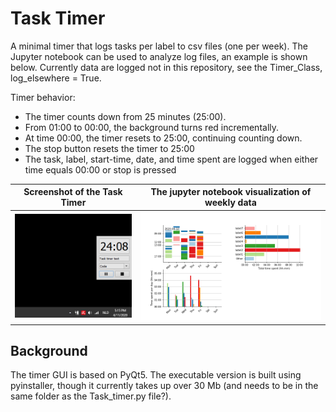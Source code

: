 # Task Timer
A minimal timer that logs tasks per label to csv files (one per week). The Jupyter notebook can be used to analyze log files, an example is shown below.
Currently data are logged not in this repository, see the Timer_Class, log_elsewhere = True. 

Timer behavior:
- The timer counts down from 25 minutes (25:00).
- From 01:00 to 00:00, the background turns red incrementally.
- At time 00:00, the timer resets to 25:00, continuing counting down.
- The stop button resets the timer to 25:00
- The task, label, start-time, date, and time spent are logged when either time equals 00:00 or stop is pressed


Screenshot of the Task Timer| The jupyter notebook visualization of weekly data
:-------------------------:|:-------------------------:
<img src="./figs/task_timer_example.png" alt="drawing" style="width:300px;"/>|      <img src="./figs/week_analysis.png" alt="drawing" style="width:500px;"/>

## Background
The timer GUI is based on PyQt5. The executable version is built using pyinstaller, though it currently takes up over 30 Mb (and needs to be in the same folder as the Task_timer.py file?).
